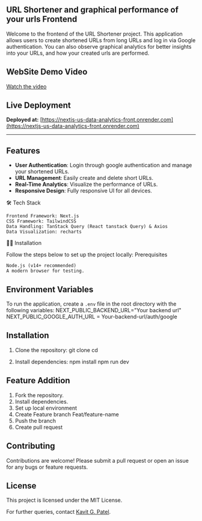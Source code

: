 ## URL Shortener and graphical performance of your urls Frontend

Welcome to the frontend of the URL Shortener project. This application allows users to create shortened URLs from long URLs and log in via Google authentication. You can also observe graphical analytics for better insights into your URLs, and how your created urls are performed.

## WebSite Demo Video

[Watch the video](https://youtu.be/MDqx2yixKNM)

## Live Deployment

**Deployed at:** [https://nextjs-us-data-analytics-front.onrender.com](https://nextjs-us-data-analytics-front.onrender.com)

---

## Features

- **User Authentication**: Login through google authentication and manage your shortened URLs.
- **URL Management**: Easily create and delete short URLs.
- **Real-Time Analytics**: Visualize the performance of URLs.
- **Responsive Design**: Fully responsive UI for all devices.

🛠️ Tech Stack

    Frontend Framework: Next.js
    CSS Framework: TailwindCSS
    Data Handling: TanStack Query (React tanstack Query) & Axios
    Data Visualization: recharts

🧑‍💻 Installation

Follow the steps below to set up the project locally:
Prerequisites

    Node.js (v14+ recommended)
    A modern browser for testing.

## Environment Variables

To run the application, create a `.env` file in the root directory with the following variables:
NEXT_PUBLIC_BACKEND_URL="Your backend url"
NEXT_PUBLIC_GOOGLE_AUTH_URL = Your-backend-url/auth/google

## Installation

1. Clone the repository:
   git clone <repository-url>
   cd <repository-folder>

2. Install dependencies:
   npm install
   npm run dev

## Feature Addition

1. Fork the repository.
2. Install dependencies.
3. Set up local environment
4. Create Feature branch Feat/feature-name
5. Push the branch
6. Create pull request

## Contributing

Contributions are welcome! Please submit a pull request or open an issue for any bugs or feature requests.

## License

This project is licensed under the MIT License.

For further queries, contact [Kavit G. Patel](mailto:kvpatel.er@gmail.com).
